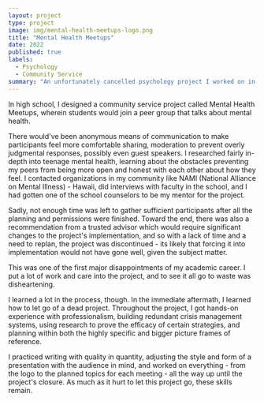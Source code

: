 ```yaml
---
layout: project
type: project
image: img/mental-health-meetups-logo.png
title: "Mental Health Meetups"
date: 2022
published: true
labels:
  - Psychology
  - Community Service
summary: "An unfortunately cancelled psychology project I worked on in high school."
---
```

In high school, I designed a community service project called Mental Health Meetups, wherein students would join a peer group that talks about mental health. 

There would've been anonymous means of communication to make participants feel more comfortable sharing, moderation to prevent overly judgmental responses, possibly even guest speakers. I researched fairly in-depth into teenage mental health, learning about the obstacles preventing my peers from being more open and honest with each other about how they feel. I contacted organizations in my community like NAMI (National Alliance on Mental Illness) - Hawaii, did interviews with faculty in the school, and I had gotten one of the school counselors to be my mentor for the project. 

Sadly, not enough time was left to gather sufficient participants after all the planning and permissions were finished. Toward the end, there was also a recommendation from a trusted advisor which would require significant changes to the project's implementation, and so with a lack of time and a need to replan, the project was discontinued - its likely that forcing it into implementation would not have gone well, given the subject matter.

This was one of the first major disappointments of my academic career. I put a lot of work and care into the project, and to see it all go to waste was disheartening. 

I learned a lot in the process, though. In the immediate aftermath, I learned how to let go of a dead project. Throughout the project, I got hands-on experience with professionalism, building redundant crisis management systems, using research to prove the efficacy of certain strategies, and planning within both the highly specific and bigger picture frames of reference. 

I practiced writing with quality in quantity, adjusting the style and form of a presentation with the audience in mind, and worked on everything - from the logo to the planned topics for each meeting - all the way up until the project's closure. As much as it hurt to let this project go, these skills remain.
